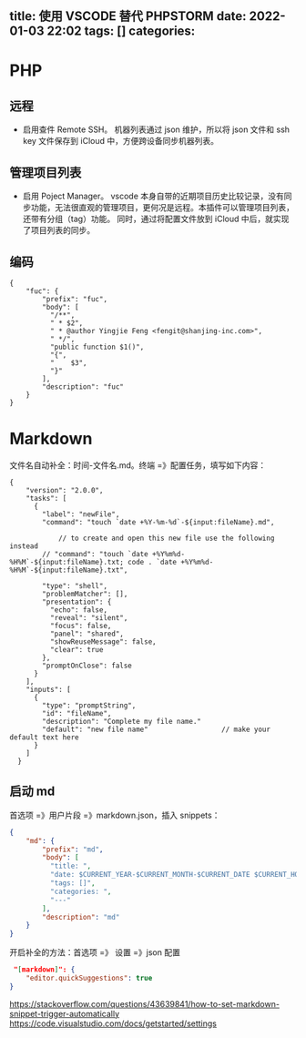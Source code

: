 title: 使用 VSCODE 替代 PHPSTORM
date: 2022-01-03 22:02
tags: []
categories: 
---
# PHP
## 远程
- 启用查件 Remote SSH。
机器列表通过 json 维护，所以将 json 文件和 ssh key 文件保存到 iCloud 中，方便跨设备同步机器列表。
## 管理项目列表
- 启用 Poject Manager。
vscode 本身自带的近期项目历史比较记录，没有同步功能，无法很直观的管理项目，更何况是远程。本插件可以管理项目列表，还带有分组（tag）功能。
同时，通过将配置文件放到 iCloud 中后，就实现了项目列表的同步。
## 编码

```
{
	"fuc": {
		"prefix": "fuc",
		"body": [
		  "/**",
		  " * $2",
		  " * @author Yingjie Feng <fengit@shanjing-inc.com>",
		  " */",
		  "public function $1()",
		  "{",
		  "    $3",
		  "}"
		],
		"description": "fuc"
	}
}
```

# Markdown

文件名自动补全：时间-文件名.md。终端 =》配置任务，填写如下内容：
```
{
    "version": "2.0.0",
    "tasks": [
      {
        "label": "newFile",
        "command": "touch `date +%Y-%m-%d`-${input:fileName}.md",
  
            // to create and open this new file use the following instead
        // "command": "touch `date +%Y%m%d-%H%M`-${input:fileName}.txt; code . `date +%Y%m%d-%H%M`-${input:fileName}.txt",
  
        "type": "shell",
        "problemMatcher": [],
        "presentation": {
          "echo": false,
          "reveal": "silent",
          "focus": false,
          "panel": "shared",
          "showReuseMessage": false,
          "clear": true
        },
        "promptOnClose": false
      }
    ],
    "inputs": [
      {
        "type": "promptString",
        "id": "fileName",
        "description": "Complete my file name."
        "default": "new file name"                  // make your default text here
      }
    ]
  }
```


## 启动 md

首选项 =》用户片段 =》markdown.json，插入 snippets：
```json
{
	"md": {
		"prefix": "md",
		"body": [
		  "title: ",
		  "date: $CURRENT_YEAR-$CURRENT_MONTH-$CURRENT_DATE $CURRENT_HOUR:$CURRENT_MINUTE",
		  "tags: []",
		  "categories: ",
		  "---"
		],
		"description": "md"
	}
}
```

开启补全的方法：首选项 =》 设置 =》json 配置
```json
 "[markdown]": {
    "editor.quickSuggestions": true
}
```

https://stackoverflow.com/questions/43639841/how-to-set-markdown-snippet-trigger-automatically
https://code.visualstudio.com/docs/getstarted/settings